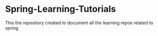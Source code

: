 # Spring-Learning-Tutorials
This the repository created to document all the learning repos related to spring
